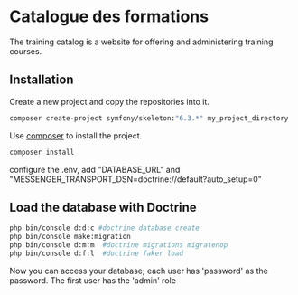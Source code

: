 # Catalogue des formations
The training catalog is a website for offering and administering training courses.

## Installation


Create a new project and copy the repositories into it.

```bash
composer create-project symfony/skeleton:"6.3.*" my_project_directory
```

Use [composer](https://getcomposer.org/) to install the project.

```bash
composer install
```
configure the .env, add "DATABASE_URL" and "MESSENGER_TRANSPORT_DSN=doctrine://default?auto_setup=0"
## Load the database with Doctrine

```bash
php bin/console d:d:c #doctrine database create
php bin/console make:migration
php bin/console d:m:m  #doctrine migrations migratenop
php bin/console d:f:l  #doctrine faker load

```
Now you can access your database; each user has 'password' as the password. The first user has the 'admin' role

